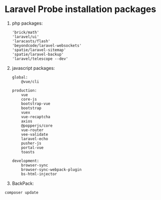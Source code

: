 # Laravel Probe installation packages

1.  php packages:

        'brick/math'
        'laravel/ui'
        'laracasts/flash'
        'beyondcode/laravel-websockets'
        'spatie/laravel-sitemap'
        'spatie/laravel-backup'
        'laravel/telescope --dev'

2.  javascript packages:

        global:
            @vue/cli

        production:
            vue
            core-js
            bootstrap-vue
            bootstrap
            vuex
            vue-recaptcha
            axios
            @popperjs/core
            vue-router
            vee-validate
            laravel-echo
            pusher-js
            portal-vue
            toasts

        development:
            browser-sync
            browser-sync-webpack-plugin
            bs-html-injector

3. BackPack:
    
        


`composer update`


